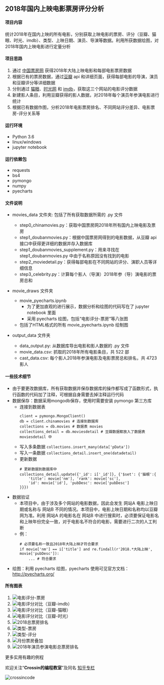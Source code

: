 ## 2018年国内上映电影票房评分分析

#### 项目内容

统计2018年在国内上映的所有电影，分别获取上映电影的票房、评分（豆瓣、猫眼、时光、imdb）、类型、上映日期、演员、导演等数据。利用所获数据绘图，对2018年国内上映电影进行定量分析

#### 项目思路
1. 通过 [中国票房网](http://www.cbooo.cn/) 获得2018年大陆上映电影和每部电影票房数据
2. 根据已有的票房数据，通过[豆瓣](https://movie.douban.com/)  api 和详细页面，获得每部电影的导演，演员和豆瓣评分等详细数据
3. 分别通过 [猫眼](https://maoyan.com/)、[时光网](http://www.mtime.com/) 和 [imdb](https://www.imdb.com/)，获取这三个网站的电影评分数据
4. 新建影人条目，利用豆瓣获得的影人数据，对2018年每个演员年参演电影进行统计
4. 根据已有数据作图，分析2018年电影票房排名、不同网站评分差异、电影票房-评分关系等

#### 运行环境
- Python 3.6
- linux/windows
- jupyter notebook

#### 运行依赖包
- requests
- bs4
- pymongo
- numpy
- pyecharts

#### 文件说明
+ movies_data 文件夹: 包括了所有获取数据所需的 .py 文件
  - step0_chinamovies.py：获取中国票房网2018年所有国内上映电影及票房
  - step1_doubanmovies.py：根据中国票房网得到的电影数据，从豆瓣 api 接口中获得更详细的数据并存入数据库
  - step1_doubanmovies_supplement.py：用来寻找在 step1_doubanmovies.py 中由于名称原因没有找到的电影
  - step2_moviedetail.py：获得每部电影在不同网站的评分、演职人员等详细信息
  - step3_celebrity.py：计算每个影人（导演）2018年参（导）演电影的票房总和

+ movie_draws 文件夹
  - movie_pyecharts.ipynb
    - 为了更加直观的进行展示，数据分析和绘图的代码写在了 jupyter notebook 里面
    - 采用 pyecharts 绘图，包括“电影评分-票房”等八张图
  - 包括了HTML格式的所有 movie_pyecharts.ipynb 绘制图

+ output_data 文件夹
  - data_output.py: 从数据库导出电影和影人数据的 .py 文件
  - movie_data.csv: 抓取的2018年所有电影条目，共 522 部
  - cast_data.csv: 每个影人2018年参演电影及电影票房总和排名，共 4723 影人

#### 一些技术细节
+ 由于要更改数据库，所有获取数据并保存数据库的操作都写成了函数形式，执行函数的代码加了注释，可根据自身需要去掉注释运行代码
+ 数据保存：数据采用mongodb保存，使用时需要安装 pymongo 第三方库
  - 连接到数据表
    ```
    client = pymongo.MongoClient()
    db = client.chinamovies # 连接到数据库
    collections = db.movies # 数据表 movies
    collections_detail = db.moviesdetail # 豆瓣数据都放入了数据表 moviesdetail 中
    ```
  - 写入多条数据 
    `collections.insert_many(data['pData'])`
  - 写入一条数据 
    `collections_detail.insert_one(datadetail)`
  - 更新数据
    ```
    # 更新数据到数据库中
    collections_detail.update({'_id': i['_id']}, {'$set': {'猫眼':{
        'title': movie['nm'], 'rank': movie['sc'],
        'id': movie['id'], 'pubDesc': movie['pubDesc']
    }}})
    ```
+ 数据验证
  - 本项目中，由于涉及多个网站的电影数据，因此会发生 网站A 电影上映日期或名称与 网站B 不同的情况。本项目中，电影上映日期和名称均以豆瓣网为准。利用 网站A 的电影名在 网站B 中进行搜索时，必须要保证电影名和上映年份完全一致，对于电影名不符合的电影，需要进行二次的人工判断
  - 例：
      ```
      # 必须要名称一致且2018年大陆上映才符合要求
      if movie['nm'] == i['title'] and re.findall(r'2018.*大陆上映', movie['pubDesc']):
          ... # 符合要求
      ```
+ 绘图：利用 pyecharts 绘图，pyecharts 使用可见官方文档：<http://pyecharts.org/>

#### 所有图表
1. ![电影评分-票房](movie_draws/pictures/1.png)
2. ![电影评分对比（豆瓣-imdb）](movie_draws/pictures/2.png)
3. ![电影评分对比（豆瓣-猫眼）](movie_draws/pictures/3.png)
4. ![电影评分对比（豆瓣-时光）](movie_draws/pictures/4.png)
5. ![2018总票房排名](movie_draws/pictures/5.png)
6. ![类型-票房](movie_draws/pictures/6.png)
7. ![类型-评分](movie_draws/pictures/7.png)
8. ![月份票房叠加](movie_draws/pictures/8.png)
9. ![2018年演员参演电影总票房排名](movie_draws/pictures/9.png)

更多实用有趣的例程

欢迎关注“**Crossin的编程教室**”及同名 [知乎专栏](https://zhuanlan.zhihu.com/crossin)

![crossincode](/Users/crossin/Projects/Wechat/snippet/crossin-logo.png)